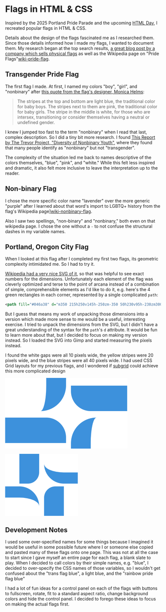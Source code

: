 # Flags in HTML & CSS

Inspired by the 2025 Portland Pride Parade and the upcoming [HTML Day](https://html.energy/html-day/2025/index.html), I recreated popular flags in HTML & CSS. 

Details about the design of the flags fascinated me as I researched them. Since those details informed how I made my flags, I wanted to document them. My research began at the top search results, [a great blog post by a company which sells physical flags][flagsforgood] as well as the Wikipedia page on "Pride Flags"[wiki-pride-flag].

## Transgender Pride Flag

The first flag I made. At first, I named my colors "boy", "girl", and "nonbinary" after [this quote from the flag's designer, Monica Helms][trans-flag-monica-helms]:

> The stripes at the top and bottom are light blue, the traditional color for baby boys. The stripes next to them are pink, the traditional color for baby girls. The stripe in the middle is white, for those who are intersex, transitioning or consider themselves having a neutral or undefined gender.

I knew I jumped too fast to the term "nonbinary" when I read that last, complex description. So I did a tiny bit more research. I found [This Report by The Trevor Project, "Diversity of Nonbinary Youth"][diversity-nonbinary-youth], where they found that many people identify as "nonbinary" but not "transgender".

The complexity of the situation led me back to names descriptive of the colors themselves, "blue", "pink", and "white." While this felt less inspired and dramatic, it also felt more inclusive to leave the interpretation up to the reader. 

## Non-binary Flag

I chose the more specific color name "lavender" over the more generic "purple" after I learned about that word's import to LGBTQ+ history from the flag's Wikipedia page][wiki-nonbinary-flag].

Also I saw two spellings, "non-binary" and "nonbinary," both even on that wikipedia page. I chose the one without a `-` to not confuse the structural dashes in my variable names.

## Portland, Oregon City Flag

When I looked at this flag after I completed my first two flags, its geometric complexity intimidated me. So I had to try it.

[Wikipedia had a very nice SVG of it][wiki-pdx-flag-svg], so that was helpful to see exact numbers for the dimensions. Unfortunately each element of the flag was cleverly optimized and terse to the point of arcana instead of a combination of simple, comprehensible elements as I'd like to do it, e.g. here's the 4 green rectangles in each corner, represented by a single complicated `path`:

```svg
<path fill="#046a38" d="m350 215h250v145h-250zm-350 50h230v95h-230zm300-265h300v95h-300zm-300 0h180v145h-180z"/>
```

But I guess that means my work of unpacking those dimensions into a version which made more sense to me would be a useful, interesting exercise. I tried to unpack the dimensions from the SVG, but I didn't have a great understanding of the syntax for the `path`'s `d` attribute. It would be fun to learn more about that, but I decided to focus on making my version instead. So I loaded the SVG into Gimp and started measuring the pixels instead.

I found the white gaps were all 10 pixels wide, the yellow stripes were 20 pixels wide, and the blue stripes were all 40 pixels wide. I had used CSS Grid layouts for my previous flags, and I wondered if [subgrid][mdn-css-subgrid] could achieve this more complicated design

![First screenshot of interesting result using border radius][screenshot-pdx-flag-1]

![Second screenshot of interesting result using border radius][screenshot-pdx-flag-2]

## Development Notes

I used some over-specified names for some things because I imagined it would be useful in some possible future where I or someone else copied and pasted many of these flags onto one page. This was not at all the case to start since I gave myself an entire page for each flag, a blank slate to play. When I decided to call colors by their simple names, e.g. "blue", I decided to over-specify the CSS names of those variables, so I wouldn't get confused about the "trans flag blue", a light blue, and the "rainbow pride flag blue"

I had a lot of fun ideas for a control panel on each of the flags with buttons to fullscreen, rotate, fit to a standard aspect ratio, change background colors and hide the control panel. I decided to forego these ideas to focus on making the actual flags first.

[flagsforgood]: https://flagsforgood.com/blogs/news/comprehensive-guide-to-pride-flags "Flags For Good's blog post, Beyond the Rainbow: Your Comprehensive Guide to Pride Flags and Their Meanings"
[diversity-nonbinary-youth]: https://www.thetrevorproject.org/research-briefs/diversity-of-nonbinary-youth/ "The Trevor Project, Diversity of Nonbinary Youth"
[wiki-pride-flag]: https://en.wikipedia.org/wiki/Pride_flag "Wikipedia, Pride flag"
[trans-flag-monica-helms]: https://web.archive.org/web/20120301065716/http://www.monicahelms.com/blog/category/tg-pride-flag "Monica Helms's blog, These Colors Don't Run"
[wiki-nonbinary-flag]: https://en.wikipedia.org/wiki/Non-binary_flag "Wikipedia, Non-binary flag"
[mdn-css-subgrid]: https://developer.mozilla.org/en-US/docs/Web/CSS/CSS_grid_layout/Subgrid "MDN, CSS Subgrid"
[css-tricks-grid]: https://css-tricks.com/snippets/css/complete-guide-grid/#aa-css-grid-basics "CSS Tricks: CSS Grid Layout Guide"
[screenshot-pdx-flag-1]: ./screenshot-pdx-flag-1.png "Screenshot of PDX flag progress 1"
[screenshot-pdx-flag-2]: ./screenshot-pdx-flag-2.png "Screenshot of PDX flag progress 1"
[wiki-pdx-flag-svg]: https://en.wikipedia.org/wiki/Flag_of_Portland,_Oregon#/media/File:Flag_of_Portland,_Oregon.svg/2 "Wikipedia, Portland Oregon City Flag SVG"
